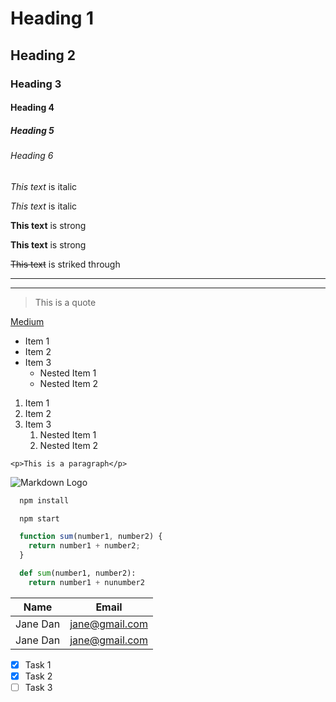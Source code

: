 <!-- Headings -->
# Heading 1
## Heading 2
### Heading 3
#### Heading 4
##### Heading 5
###### Heading 6

<!-- Italics -->
*This text* is italic

_This text_ is italic

<!-- Strong -->
**This text** is strong

__This text__ is strong

<!-- Strikethrough -->
~~This text~~ is striked through

<!-- Horizontal Rule -->

---
___

<!-- Blockquote -->
> This is a quote

<!-- Links -->
[Medium](http://www.traversymedia.com
"Click here for Medium blog site")

<!-- Unordered Lists -->
* Item 1
* Item 2
* Item 3
  * Nested Item 1
  * Nested Item 2

<!-- Ordered Lists -->
1. Item 1
2. Item 2
3. Item 3
    1. Nested Item 1
    2. Nested Item 2

<!-- Inline Code Block -->
`<p>This is a paragraph</p>`

<!-- Images -->
![Markdown Logo](https://markdown-here.com/img/icon256.png)

<!-- Github Markdown -->

<!-- Code Blocks -->
```bash
  npm install

  npm start
```

```javascript
  function sum(number1, number2) {
    return number1 + number2;
  }
```

```python
  def sum(number1, number2):
    return number1 + nunumber2
```

<!-- Tables -->
| Name     | Email          |
| -------- | -------------- |
| Jane Dan | jane@gmail.com |
| Jane Dan | jane@gmail.com |

<!-- Task List -->
* [x] Task 1
* [x] Task 2
* [ ] Task 3